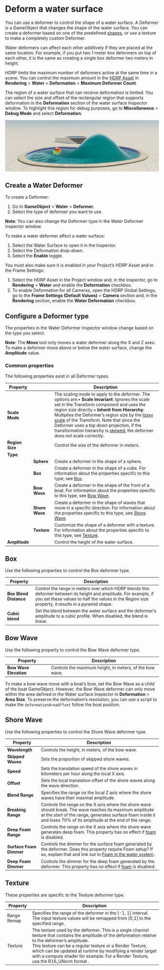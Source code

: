 # Deform a water surface

You can use a deformer to control the shape of a water surface. A Deformer is a GameObject that changes the shape of the water surface. You can create a deformer based on one of the predefined [shapes](#deformer-type), or use a texture to make a completely custom Deformer.

Water deformers can affect each other additively if they are placed at the same location. For example, if you put two 1 meter box deformers on top of each other, it is the same as creating a single box deformer two meters in height.

HDRP limits the maximum number of deformers active at the same time in a scene. You can control the maximum amount in the [HDRP Asset](HDRP-Asset.md) in **Rendering** > **Water** > **Deformation** > **Maximum Deformer Count**.

The region of a water surface that can receive deformation is limited. You can select the size and offset of the rectangular region that supports deformation in the **Deformation** section of the water surface Inspector window. To highlight this region for debug purposes, go to **Miscellaneous** > **Debug Mode** and select **Deformation**.

![](Images/watersystem-deformer.png)

## Create a Water Deformer

To create a Deformer:

1. Go to **GameObject** > **Water** > **Deformer.**
2. Select the type of deformer you want to use.

**Note**: You can also change the Deformer type in the Water Deformer inspector window. 

To make a water deformer affect a water surface:

1. Select the Water Surface to open it in the Inspector.
2. Select the Deformation drop-down.
3. Select the **Enable** toggle.

You must also make sure it is enabled in your Project’s HDRP Asset and in the Frame Settings:

1. Select the HDRP Asset in the Project window and, in the Inspector, go to **Rendering** > **Water** and enable the **Deformation** checkbox.
2. To enable Deformation for all Cameras, open the HDRP Global Settings, go to the **Frame Settings (Default Values)** > **Camera** section and, in the **Rendering** section, enable the **Water Deformation** checkbox.

<a name="deformer-type"></a>

## Configure a Deformer type

The properties in the Water Deformer inspector window change based on the type you select.

**Note**: The **Move** tool only moves a water deformer along the X and Z axes. To make a deformer move above or below the water surface, change the **Amplitude** value. 

### Common properties

The following properties exist in all Deformer types.

| **Property**    |                | **Description**                                              |
| --------------- | -------------- | ------------------------------------------------------------ |
| **Scale Mode**  |                | The scaling mode to apply to the deformer. The options are:• **Scale Invariant**: Ignores the scale set in the Transform component and uses the region size directly.• **Inherit from Hierarchy**: Multiplies the Deformer’s region size by the [lossy scale](https://docs.unity3d.com/ScriptReference/Transform-lossyScale.html) of the Transform. Note that since the Deformer uses a top down projection, if the transformation hierarchy is [skewed](https://docs.unity3d.com/Manual/class-Transform.html), the deformer does not scale correctly. |
| **Region Size** |                | Control the size of the deformer in meters.                  |
| **Type**        |                |                                                              |
|                 | **Sphere**     | Create a deformer in the shape of a sphere.                  |
|                 | **Box**        | Create a deformer in the shape of a cube. For information about the properties specific to this type, see [Box](#deformer-type-box). |
|                 | **Bow Wave**   | Create a deformer in the shape of the front of a boat.  For information about the properties specific to this type, see [Bow Wave](#deformer-type-bowwave). |
|                 | **Shore Wave** | Create a deformer in the shape of waves that move in a specific direction. For information about the properties specific to this type, see [Shore Wave](#deformer-type-shorewave). |
|                 | **Texture**    | Customize the shape of a deformer with a texture. For information about the properties specific to this type, see [Texture](#deformer-type-shorewave). |
| **Amplitude**   |                | Control the height of the water surface.                     |

<a name="deformer-type-box"></a>

## Box 

Use the following properties to control the Box deformer type.

| **Property**           | **Description**                                              |
| ---------------------- | ------------------------------------------------------------ |
| **Box Blend Distance** | Control the range in meters over which HDRP blends this deformer between its height and amplitude. For example, if you set these values to half the values in the Region size property, it results in a pyramid shape. |
| **Cubic blend**        | Set the blend between the water surface and the deformer’s amplitude to a cubic profile. When disabled, the blend is linear. |

<a name="deformer-type-bowwave"></a>

## Bow Wave 

Use the following property to control the Bow Wave deformer type. 

| **Property**           | **Description**                                          |
| ---------------------- | -------------------------------------------------------- |
| **Bow Wave Elevation** | Controls the maximum height, in meters, of the bow wave. |

To make a bow wave move with a boat’s bow, set the Bow Wave as a child of the boat GameObject. However, the Bow Wave deformer can only move within the area defined in the Water surface Inspector in **Deformation** > **Area Size**. To preserve the deformation’s resolution, you can use a script to make the `deformationAreaOffset` follow the boat position. 

<a name="deformer-type-shorewave"></a>

## Shore Wave 

Use the following properties to control the Shore Wave deformer type.

| **Property**            | **Description**                                              |
| ----------------------- | ------------------------------------------------------------ |
| **Wavelength**          | Controls the height, in meters, of the bow wave.             |
| **Skipped Waves**       | Sets the proportion of skipped shore waves.                  |
| **Speed**               | Sets the translation speed of the shore waves in kilometers per hour along the local X axis. |
| **Offset**              | Sets the local translation offset of the shore waves along the wave direction. |
| **Blend Range**         | Specifies the range on the local Z axis where the shore waves have their maximal amplitude. |
| **Breaking Range**      | Controls the range on the X axis where the shore wave should break. The wave reaches its maximum amplitude at the start of the range, generates surface foam inside it and loses 70% of its amplitude at the end of the range. |
| **Deep Foam Range**     | Controls the range on the X axis where the shore wave generates deep foam. This property has no effect if [foam](WaterSystem-foam.html) is disabled. |
| **Surface Foam Dimmer** | Controls the dimmer for the surface foam generated by the deformer. Does this property require Foam setup? If so, explain that and link out to [Foam in the water system](WaterSystem-foam.html). |
| **Deep Foam Dimmer**    | Controls the dimmer for the deep foam generated by the deformer. This property has no effect if [foam](WaterSystem-foam.html) is disabled. |

<a name="deformer-type"></a>

## Texture 

These properties are specific to the Texture deformer type.

| **Property** | **Description**                                              |
| ------------ | ------------------------------------------------------------ |
| Range Remap  | Specifies the range of the deformer in the [-1, 1] interval. The input texture values will be remapped from [0,1] to the specified range. |
| Texture      | The texture used by the deformer. This is a single channel texture that contains the amplitude of the deformation relative to the deformer’s amplitude.<br>This texture can be a regular texture or a Render Texture, which can be updated at runtime by modifying a render target with a compute shader for example. For a Render Texture, use the R16_UNorm format . |
